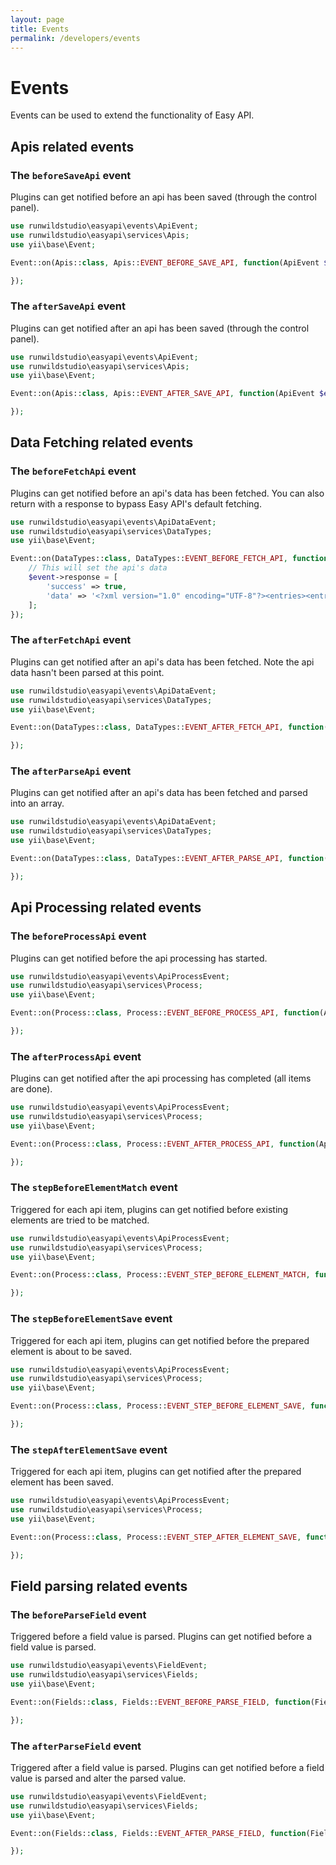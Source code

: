 ```yaml
---
layout: page
title: Events
permalink: /developers/events
---
```

# Events

Events can be used to extend the functionality of Easy API.

## Apis related events

### The `beforeSaveApi` event

Plugins can get notified before an api has been saved (through the control panel).

```php
use runwildstudio\easyapi\events\ApiEvent;
use runwildstudio\easyapi\services\Apis;
use yii\base\Event;

Event::on(Apis::class, Apis::EVENT_BEFORE_SAVE_API, function(ApiEvent $event) {

});
```

### The `afterSaveApi` event

Plugins can get notified after an api has been saved (through the control panel).

```php
use runwildstudio\easyapi\events\ApiEvent;
use runwildstudio\easyapi\services\Apis;
use yii\base\Event;

Event::on(Apis::class, Apis::EVENT_AFTER_SAVE_API, function(ApiEvent $event) {

});
```


## Data Fetching related events

### The `beforeFetchApi` event

Plugins can get notified before an api's data has been fetched. You can also return with a response to bypass Easy API's default fetching.

```php
use runwildstudio\easyapi\events\ApiDataEvent;
use runwildstudio\easyapi\services\DataTypes;
use yii\base\Event;

Event::on(DataTypes::class, DataTypes::EVENT_BEFORE_FETCH_API, function(ApiDataEvent $event) {
    // This will set the api's data
    $event->response = [
        'success' => true,
        'data' => '<?xml version="1.0" encoding="UTF-8"?><entries><entry><title>Some Title</title></entry></entries>',
    ];
});
```

### The `afterFetchApi` event

Plugins can get notified after an api's data has been fetched. Note the api data hasn't been parsed at this point.

```php
use runwildstudio\easyapi\events\ApiDataEvent;
use runwildstudio\easyapi\services\DataTypes;
use yii\base\Event;

Event::on(DataTypes::class, DataTypes::EVENT_AFTER_FETCH_API, function(ApiDataEvent $event) {

});
```

### The `afterParseApi` event

Plugins can get notified after an api's data has been fetched and parsed into an array.

```php
use runwildstudio\easyapi\events\ApiDataEvent;
use runwildstudio\easyapi\services\DataTypes;
use yii\base\Event;

Event::on(DataTypes::class, DataTypes::EVENT_AFTER_PARSE_API, function(ApiDataEvent $event) {

});
```


## Api Processing related events

### The `beforeProcessApi` event

Plugins can get notified before the api processing has started.

```php
use runwildstudio\easyapi\events\ApiProcessEvent;
use runwildstudio\easyapi\services\Process;
use yii\base\Event;

Event::on(Process::class, Process::EVENT_BEFORE_PROCESS_API, function(ApiProcessEvent $event) {

});
```

### The `afterProcessApi` event

Plugins can get notified after the api processing has completed (all items are done).

```php
use runwildstudio\easyapi\events\ApiProcessEvent;
use runwildstudio\easyapi\services\Process;
use yii\base\Event;

Event::on(Process::class, Process::EVENT_AFTER_PROCESS_API, function(ApiProcessEvent $event) {

});
```

### The `stepBeforeElementMatch` event

Triggered for each api item, plugins can get notified before existing elements are tried to be matched.

```php
use runwildstudio\easyapi\events\ApiProcessEvent;
use runwildstudio\easyapi\services\Process;
use yii\base\Event;

Event::on(Process::class, Process::EVENT_STEP_BEFORE_ELEMENT_MATCH, function(ApiProcessEvent $event) {

});
```

### The `stepBeforeElementSave` event

Triggered for each api item, plugins can get notified before the prepared element is about to be saved.

```php
use runwildstudio\easyapi\events\ApiProcessEvent;
use runwildstudio\easyapi\services\Process;
use yii\base\Event;

Event::on(Process::class, Process::EVENT_STEP_BEFORE_ELEMENT_SAVE, function(ApiProcessEvent $event) {

});
```

### The `stepAfterElementSave` event

Triggered for each api item, plugins can get notified after the prepared element has been saved.

```php
use runwildstudio\easyapi\events\ApiProcessEvent;
use runwildstudio\easyapi\services\Process;
use yii\base\Event;

Event::on(Process::class, Process::EVENT_STEP_AFTER_ELEMENT_SAVE, function(ApiProcessEvent $event) {

});
```

## Field parsing related events

### The `beforeParseField` event

Triggered before a field value is parsed. Plugins can get notified before a field value is parsed.

```php
use runwildstudio\easyapi\events\FieldEvent;
use runwildstudio\easyapi\services\Fields;
use yii\base\Event;

Event::on(Fields::class, Fields::EVENT_BEFORE_PARSE_FIELD, function(FieldEvent $event) {

});
```

### The `afterParseField` event

Triggered after a field value is parsed. Plugins can get notified before a field value is parsed and alter the parsed value. 

```php
use runwildstudio\easyapi\events\FieldEvent;
use runwildstudio\easyapi\services\Fields;
use yii\base\Event;

Event::on(Fields::class, Fields::EVENT_AFTER_PARSE_FIELD, function(FieldEvent $event) {

});
```